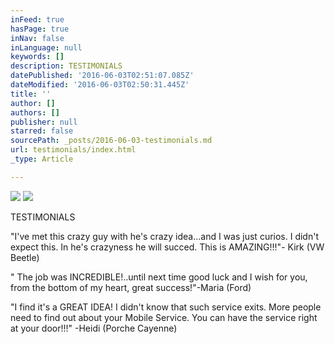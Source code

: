 ```yaml
---
inFeed: true
hasPage: true
inNav: false
inLanguage: null
keywords: []
description: TESTIMONIALS
datePublished: '2016-06-03T02:51:07.085Z'
dateModified: '2016-06-03T02:50:31.445Z'
title: ''
author: []
authors: []
publisher: null
starred: false
sourcePath: _posts/2016-06-03-testimonials.md
url: testimonials/index.html
_type: Article

---
```

![](https://the-grid-user-content.s3-us-west-2.amazonaws.com/ad66ecdf-d2f2-455f-a9fc-44b8350a64b3.jpg)
![](https://the-grid-user-content.s3-us-west-2.amazonaws.com/a89c152d-7954-4b3f-b16c-8bba8457ae47.jpg)

TESTIMONIALS

"I've met this crazy guy with he's crazy idea...and I was just curios. I didn't expect this. In he's crazyness he will succed. This is AMAZING!!!"- Kirk (VW Beetle)

" The job was INCREDIBLE!..until next time good luck and I wish for you, from the bottom of my heart, great success!"-Maria (Ford)

"I find it's a GREAT IDEA! I didn't know that such service exits. More people need to find out about your Mobile Service. You can have the service right at your door!!!" -Heidi (Porche Cayenne)